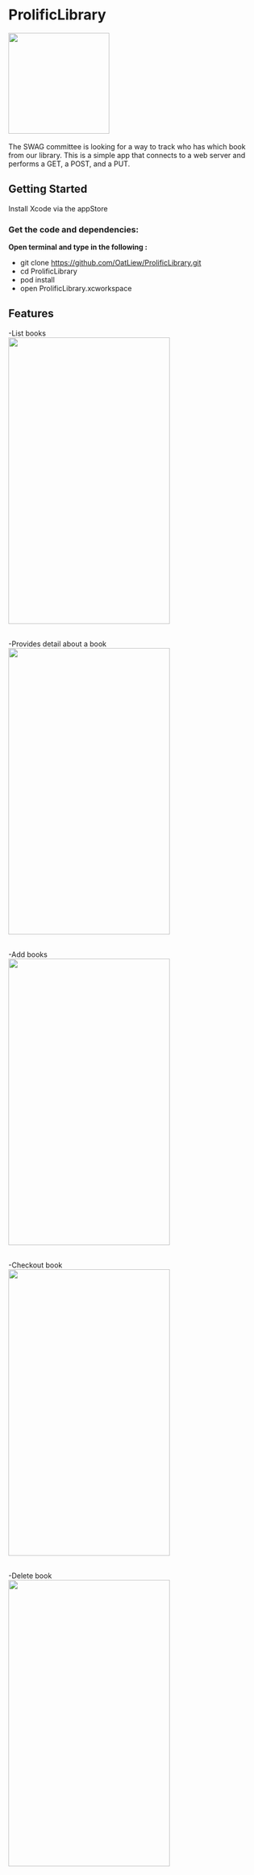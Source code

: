 # ProlificLibrary
<img src="https://cloud.githubusercontent.com/assets/5559137/7471507/9a6ce0d0-f2dc-11e4-9a22-e5430b4048b4.png" width="200" height="200" /><br><br>
The SWAG committee is looking for a way to track who has which book from our library. This is a simple app that connects to a web server and performs a GET, a POST, and a PUT. 

## Getting Started
Install Xcode via the appStore

### Get the code and dependencies:
**Open terminal and type in the following :**
- git clone https://github.com/OatLiew/ProlificLibrary.git
- cd ProlificLibrary
- pod install
- open ProlificLibrary.xcworkspace

## Features
-List books<br>
<img src="https://cloud.githubusercontent.com/assets/5559137/7471764/b6199c26-f2df-11e4-9561-9216b62a3e96.png" width="320" height="568" /><br><br>

-Provides detail about a book<br>
<img src="https://cloud.githubusercontent.com/assets/5559137/7471510/a0ac28b6-f2dc-11e4-8ecb-a9748e69b075.png" width="320" height="568" /><br><br>

-Add books<br>
<img src="https://cloud.githubusercontent.com/assets/5559137/7471511/a2b00510-f2dc-11e4-8398-1a1c2f7e3615.png" width="320" height="568" /><br><br>

-Checkout book<br>
<img src="https://cloud.githubusercontent.com/assets/5559137/7471763/b505aea6-f2df-11e4-8247-057ac3bead3d.png" width="320" height="568" /><br><br>

-Delete book<br>
<img src="https://cloud.githubusercontent.com/assets/5559137/7471692/ccfbf66a-f2de-11e4-9467-a9784e5633a3.png" width="320" height="568" /><br><br>





